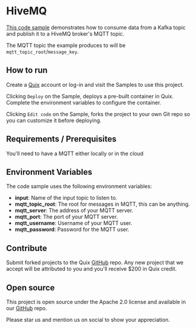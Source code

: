 # HiveMQ

[This code sample](https://github.com/quixio/quix-samples/tree/main/python/destinations/hivemq) demonstrates how to consume data from a Kafka topic and publish it to a HiveMQ broker's MQTT topic.

The MQTT topic the example produces to will be `mqtt_topic_root`/`message_key`.

## How to run

Create a [Quix](https://portal.platform.quix.io/signup?xlink=github) account or log-in and visit the Samples to use this project.

Clicking `Deploy` on the Sample, deploys a pre-built container in Quix. Complete the environment variables to configure the container.

Clicking `Edit code` on the Sample, forks the project to your own Git repo so you can customize it before deploying.

## Requirements / Prerequisites

You'll need to have a MQTT either locally or in the cloud

## Environment Variables

The code sample uses the following environment variables:

- **input**: Name of the input topic to listen to.
- **mqtt_topic_root**: The root for messages in MQTT, this can be anything.
- **mqtt_server**: The address of your MQTT server.
- **mqtt_port**: The port of your MQTT server.
- **mqtt_username**: Username of your MQTT user.
- **mqtt_password**: Password for the MQTT user.

## Contribute

Submit forked projects to the Quix [GitHub](https://github.com/quixio/quix-samples) repo. Any new project that we accept will be attributed to you and you'll receive $200 in Quix credit.

## Open source

This project is open source under the Apache 2.0 license and available in our [GitHub](https://github.com/quixio/quix-samples) repo.

Please star us and mention us on social to show your appreciation.
